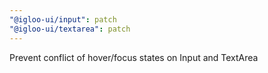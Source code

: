 ```yaml
---
"@igloo-ui/input": patch
"@igloo-ui/textarea": patch
---
```


Prevent conflict of hover/focus states on Input and TextArea
